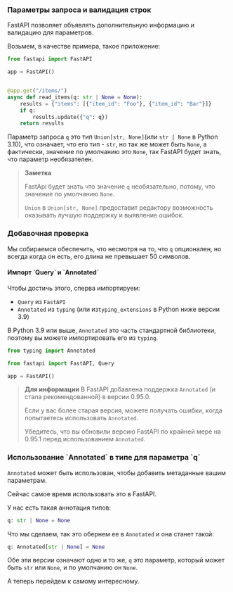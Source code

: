 <h3>Параметры запроса и валидация строк</h3>

FastAPI позволяет объявлять дополнительную информацию и валидацию для параметров.

Возьмем, в качестве примера, такое приложение:

```python
from fastapi import FastAPI

app = FastAPI()


@app.get("/items/")
async def read_items(q: str | None = None):
    results = {"items": [{"item_id": "Foo"}, {"item_id": "Bar"}]}
    if q:
        results.update({"q": q})
    return results
```

Параметр запроса `q` это тип `Union[str, None]`(или `str | None` в Python 3.10), что означает, что его тип - `str`, но 
так же может быть `None`, а фактически, значение по умолчанию это `None`, так FastAPI будет знать, что параметр
необязателен.

> **Заметка**
> 
> FastApi будет знать что значение `q` необязательно, потому, что значение по умолчанию `None`.
> 
> `Union` в `Union[str, None]` предоставит редактору возможность оказывать лучшую поддержку и выявление ошибок.

<h3>Добавочная проверка</h3>

Мы собираемся обеспечить, что несмотря на то, что `q` опционален, но всегда когда он есть, его длина не превышает 50 символов.

<h4>Импорт `Query` и `Annotated`</h4>

Чтобы достичь этого, сперва импортируем:
* `Query` из `FastAPI`
* `Annotated` из `typing` (или из`typing_extensions` в Python ниже версии 3.9)

В Python 3.9 или выше, `Annotated` это часть стандартной библиотеки, поэтому вы можете импортировать его из `typing`.

```python
from typing import Annotated

from fastapi import FastAPI, Query

app = FastAPI()
```

> **Для информации**
> В FastAPI добавлена поддержка `Annotated` (и стала рекомендованной) в версии 0.95.0.
> 
> Если у вас более старая версия, можете получать ошибки, когда попытаетесь использовать `Annotated`.
> 
> Убедитесь, что вы обновили версию FastAPI по крайней мере на 0.95.1 перед использованием `Annotated`.

<h3>Использование `Annotated` в типе для параметра `q`</h3>

`Annotated` может быть использован, чтобы добавить метаданные вашим параметрам.

Сейчас самое время использовать это в FastAPI.

У нас есть такая аннотация типов:

```python
q: str | None = None
```

Что мы сделаем, так это обернем ее в `Annotated` и она станет такой:

```python
q: Annotated[str | None] = None
```

Обе эти версии означают одно и то же, `q` это параметр, который может быть `str` или `None`, и по умолчанию он `None`.

А теперь перейдем к самому интересному.


